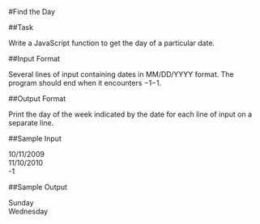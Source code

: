 #Find the Day

##Task

Write a JavaScript function to get the day of a particular date.

##Input Format

Several lines of input containing dates in MM/DD/YYYY format. 
The program should end when it encounters −1−1.

##Output Format

Print the day of the week indicated by the date for each line of input on a separate line.

##Sample Input

10/11/2009  
11/10/2010  
-1  

##Sample Output

Sunday  
Wednesday  

